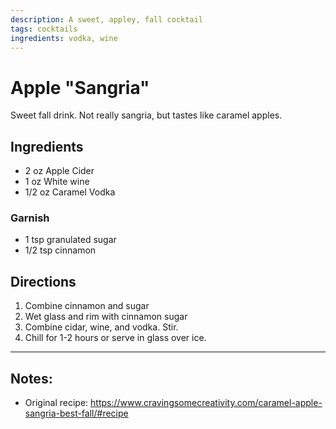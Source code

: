 ```yaml
---
description: A sweet, appley, fall cocktail 
tags: cocktails
ingredients: vodka, wine
---
```


# Apple "Sangria"

Sweet fall drink. Not really sangria, but tastes like caramel apples.

## Ingredients

- 2 oz Apple Cider
- 1 oz White wine
- 1/2 oz Caramel Vodka

### Garnish
- 1 tsp granulated sugar
- 1/2 tsp cinnamon

## Directions

1. Combine cinnamon and sugar
2. Wet glass and rim with cinnamon sugar 
3. Combine cidar, wine, and vodka. Stir.
4. Chill for 1-2 hours or serve in glass over ice.

---

## Notes: 

- Original recipe: <https://www.cravingsomecreativity.com/caramel-apple-sangria-best-fall/#recipe>